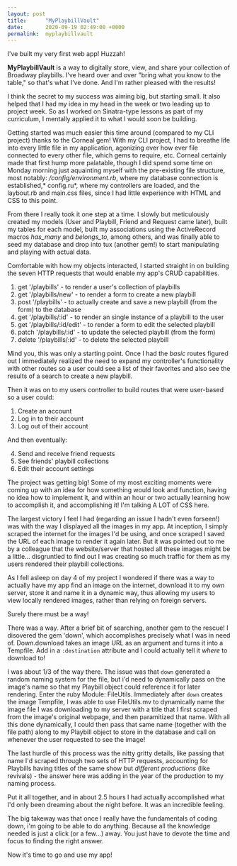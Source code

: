 ```yaml
---
layout: post
title:      "MyPlaybillVault"
date:       2020-09-19 02:49:00 +0000
permalink:  myplaybillvault
---
```



I've built my very first web app! Huzzah!

**MyPlaybillVault** is a way to digitally store, view, and share your collection of Broadway playbills. I've heard over and over "bring what you know to the table," so that's what I've done. And I'm rather pleased with the results! 

I think the secret to my success was aiming big, but starting small. It also helped that I had my idea in my head in the week or two leading up to project week. So as I worked on Sinatra-type lessons as part of my curriculum, I mentally applied it to what I would soon be building. 

Getting started was much easier this time around (compared to my CLI project) thanks to the Corneal gem! With my CLI project, I had to breathe life into every little file in my application, agonizing over how ever file connected to every other file, which gems to require, etc. Corneal certainly made that first hump more palatable, though I did spend some time on Monday morning just aquainting myself with the pre-existing file structure, most notably:  */config/environment.rb*, where my database connection is established,* config.ru*, where my controllers are loaded, and the laybout.rb and main.css files, since I had little experience with HTML and CSS to this point. 

From there I really took it one step at a time. I slowly but meticulously created my models (User and Playbill, Friend and Request came later), built my tables for each model, built my associations using the ActiveRecord macros *has_many* and *belongs_to*, among others, and was finally able to seed my database and drop into tux (another gem!) to start manipulating and playing with actual data.

Comfortable with how my objects interacted, I started straight in on building the seven HTTP requests that would enable my app's CRUD capabilities. 

1. get '/playbills' - to render a user's collection of playbills
2. get '/playbills/new' - to render a form to create a new playbill
3. post '/playbills' - to actually create and save a new playbill (from the form) to the database
4. get '/playbills/:id' - to render an single instance of a playbill to the user
5. get '/playbills/:id/edit' - to render a form to edit the selected playbill
6. patch '/playbills/:id' - to update the selected playbill (from the form) 
7. delete '/playbills/:id' - to delete the selected playbill

Mind you, this was only a starting point. Once I had the *basic* routes figured out I immediately realized the need to expand my controller's functionality with other routes so a user could see a list of their favorites and also see the results of a search to create a new playbill. 

Then it was on to my users controller to build routes that were user-based so a user could:

1. Create an account
2. Log in to their account
3. Log out of their account

And then eventually:

4. Send and receive friend requests
5. See friends' playbill collections
6. Edit their account settings

The project was getting big! Some of my most exciting moments were coming up with an idea for how something would look and function, having no idea how to implement it, and within an hour or two actually learning how to accomplish it, and accomplishing it! I'm talking A LOT of CSS here. 

The largest victory I feel I had (regarding an issue I hadn't even forseen!) was with the way I displayed all the images in my app. At inception, I simply scraped the internet for the images I'd be using, and once scraped I saved the URL of each image to render it again later. But it was pointed out to me by a colleague that the website/server that hosted all these images might be a little... disgruntled to find out I was creating so much traffic for them as my users rendered their playbill collections. 

As I fell asleep on day 4 of my project I wondered if there was a way to actually have my app find an image on the internet, download it to my own server, store it and name it in a dynamic way, thus allowing my users to view locally rendered images, rather than relying on foreign servers.

Surely there must be a way!

There was a way. After a brief bit of searching, another gem to the rescue! I disovered the gem 'down', which accomplishes precisely what I was in need of. Down.download takes an image URL as an argument and turns it into a Tempfile. Add in a `:destination` attribute and I could actually tell it *where* to download to! 

I was about 1/3 of the way there. The issue was that `down` generated a random naming system for the file, but i'd need to dynamically pass on the image's name so that my Playbill object could reference it for later rendering. Enter the ruby Module: FileUtils. Immediately after `down` creates the image Tempfile, I was able to use  FileUtils.mv to dynamically name the image file I was downloading to my server with a title that I first scraped from the image's original webpage, and then paramitized that name. With all this done dynamically, I could then pass that same name (together with the file path) along to my Playbill object to store in the database and call on whenever the user requested to see the image! 

The last hurdle of this process was the nitty gritty details, like passing that name I'd scraped through two sets of HTTP requests, accounting for Playbills having titles of the same show but *different productions* (like revivals) - the answer here was adding in the year of the production to my naming process. 

Put it all together, and in about 2.5 hours I had actually accomplished what I'd only been dreaming about the night before. It was an incredible feeling. 

The big takeway was that once I really have the fundamentals of coding down, i'm going to be able to do anything. Because all the knowledge needed is just a click (or a few...) away. You just have to devote the time and focus to finding the right answer. 

Now it's time to go and use my app!





